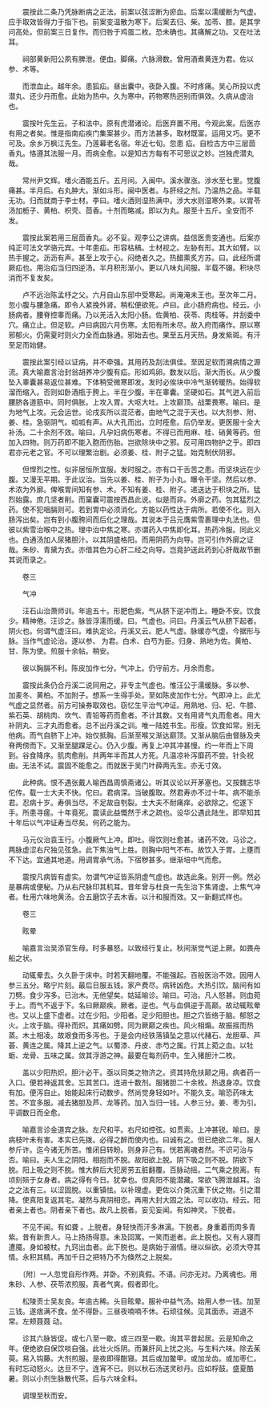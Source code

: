 <!-- { "loadSidebar": true } -->
　　震按此二条乃凭脉断病之正法。前案以弦涩断为瘀血。后案以濡缓断为气虚。应手取效皆得力于指下也。前案变温散为寒下。后案去归、柴。加苓、膝。是其学问高处。但前案三日复作。而归咎于鸡蛋二枚。恐未确也。其痛解之功。又在吐法耳。

　　祠部黄新阳公夙有脾泄。便血。脚痛。六脉滑数。曾用酒煮黄连为君。佐以参、术等。

　　而泄血止。越年余。患狐疝。昼出囊中。夜卧入腹。不时疼痛。吴心所投以虎潜丸、还少丹而愈。此始为热中。久为寒中。药物寒热迥别而俱效。久病从虚治也。

　　震按叶先生云。子和法中。原有虎潜诸论。后医弃置不用。今观此案。后医亦有用之者矣。惟是指南疝疾门集案甚少。而方法甚多。取材既富。运用又巧。更不可及。余乡万枫江先生。乃莲幕老名宿。年近七旬。忽患 疝。自检古方中三层茴香丸。恪遵其法服一月。而病全愈。以是知古方每有不可思议之妙。岂独虎潜丸哉。

　　常州尹文辉。嗜火酒能五斤。五月间。入闽中。溪水骤涨。涉水至七里。觉腹痛甚。半月后。右丸肿大。渐如斗形。闽中医者。与肝经之剂。乃温热之品。半载无功。归而就商于李士材。李曰。嗜火酒则湿热满中。涉大水则湿寒外束。以胃苓汤加栀子、黄柏、枳壳、茴香。十剂而略减。即以为丸。服至十五斤。全安而不发。

　　震按此案若用三层茴香丸。必不妥。观李公之讲病。益信医贵变通也。后案亦纯正可法文学骆元宾。十年患疝。形容枯槁。士材视之。左胁有形。其大如臂。以热手握之。沥沥有声。甚至上攻于心。闷绝者久之。热醋熏炙方苏。曰。此经所谓厥疝也。用治疝当归四逆汤。半月积形渐小。更以八味丸间服。半载不辍。积块尽消而不复发矣。

　　卢不远治陈孟杼之父。六月自山东邸中受寒起。尚淹淹未王也。至次年二月。忽小腹与腰急痛。即令人紧挽外肾。稍松便欲死。卢曰。此小肠府病也。经云。小肠病者。腰脊控睾而痛。乃以羌活入太阳小肠。佐黄柏、茯苓、肉桂等。并刮委中穴。痛立止。但足软。卢曰病因六月伤寒。太阳有所未尽。故入府而痛作。原以寒邪郁火。仍需夏时则火力全而血脉通。邪始去也。果至五月天热。身发紫斑。有汗至足而始健。

　　震按此案引经以证病。并不牵强。其用药及刮法俱佳。至因足软而溯病情之源流。真大喻嘉言治封翁胡养冲少腹有疝。形如鸡卵。数发以后。渐大而长。从少腹坠入睾囊甚易返位甚难。下体稍受微寒即发。发时必俟块中冷气渐转暖热。始得软溜而缩入。否则如卧酒瓶于胯上。半在少腹。半在睾囊。坚硬如石。其气迸入前后腰脐各道筋中。同时俱胀。上攻入胃。大呕大吐。上攻巅顶。战栗畏寒。喻曰。是为地气上攻。元会运世。论戌亥所以混茫者。由地气之混于天也。以大剂参、附、姜、桂。急驱阴气。呱呱有声。从大孔而出。立时痊愈。后仍举发。更医服十全大补汤。二十余剂不效。喻曰。凡孕妇病伤寒者。不得已而用麻、桂、硝黄等药。但加入四物。则万药即不能入胞而伤胎。岂欲除块中之邪。反可用四物护之乎。即四君亦元老之官。不可以理繁治剧。必须姜、桂、附子之猛。始克制伏阴邪。

　　但悍烈之性。似非居恒所宜服。发时服之。亦有口干舌苦之患。而坚块远在少腹。又漫无平期。于此议治。当先以姜、桂、附子为小丸。曝令干坚。然后以参、术浓为外廓。俾喉胃间知有参、术。不知有姜、桂、附子。递送达于积块之所。猛烈始露。庶几坚者削。而窠囊可震按西昌此说。似是而非。外廓之药。包其猛烈之药。使不犯咽膈则可。若到胃中必须消化。方能以药性达于病所。若使不化。则入肠泻出矣。岂有到小腹胯间而后化之理哉。其说本于吕元膺紫雪裹理中丸法也。但彼以紫雪治喉中之热。理中治中焦之寒。亦谓药入中焦即化耳。热药冷服。同此义也。白通汤加人尿猪胆汁。以其阴盛格阳。而用阴药为向导。岂可引作外廓之证哉。朱砂、青黛为衣。亦借其色为心肝二经之向导。岂竟护送此药到心肝哉故节删其说而录之。

　　卷三

　　气冲

　　汪石山治萧师训。年逾五十。形肥色紫。气从脐下逆冲而上。睡卧不安。饮食少。精神倦。汪诊之。脉皆浮濡而缓。曰。气虚也。问曰。丹溪云气从脐下起者。阴火也。何谓气虚汪曰。难执定论。丹溪又云。肥人气虚。脉缓亦气虚。今据形与脉。当作气虚论治。遂以参、 为君。白术、白芍为臣。归身、熟地为佐。黄柏、甘、陈为使。煎服十余帖。稍安。

　　彼以胸膈不利。陈皮加作七分。气冲上。仍守前方。月余而愈。

　　震按此条仍合丹溪二说同用之。非专主气虚也。惟汪公于濡缓脉。多以参、 加麦冬、黄柏。不加附子。想系一生得手处。至如陈皮加作七分。气即冲上。此尤气虚之显然者。前方可操券取效也。窃忆生平治气冲证。用熟地、归、杞、牛膝、紫石英、胡桃肉、坎气、青铅等药而愈者。不计其数。又有用肾气丸而愈者。用大补阴丸、三才丸而愈者。总不出丹溪之训。唯一陆姓书生。形瘦。饮食如常。别无他病。而气自脐下上冲。始仅抵胸。后渐至喉又渐达巅顶。又渐从脑后由督脉及夹脊两傍而下。又渐至腿踝足心。仍入少腹。再复上冲其冲甚慢。约一年而上下周到。谷食降序。肌肉愈削。共两年半而其人方死。凡温凉补泻靡药不尝。针灸祝由。无法不试。震固不能愈之。而就医于吴门叶薛两先生。亦无寸效。

　　此种病。恨不遇张戴人喻西昌周慎斋诸公。听其议论以开茅塞也。又按魏志华佗传。载一士大夫不快。佗曰。君病深。当破腹取。然君寿亦不过十年。病不能杀君。忍病十岁。寿俱当尽。不足故自刳裂。士大夫不耐痛痒。必欲除之。佗遂下手。所患寻瘥。十年竟死。震读此益慨然于术之疏也。设华公遇此陆生。即早知其十年后以气冲证寿当尽矣。何药之能为。

　　马元仪治袁玉行。小腹厥气上冲。即吐。得饮则吐愈甚。诸药不效。马诊之。两脉虚涩右尺独见弦急。此下焦浊气上胜。则胸中阳气不布。故饮入于胃。上壅而不下达。宜通其地道。用调胃承气汤。下宿秽甚多。继渐培中气而愈。

　　震按凡病皆有虚实。勿谓气冲证皆系阴虚气虚也。故选此条。别开一例。然必是暴病或便秘。乃从右尺脉印其机耳。昔年曾与杜良一先生治下焦肾虚。上焦气冲者。杜用六味地黄汤。合五磨饮子去木香。以汁和服而效。又一新翻式样也。

　　卷三

　　眩晕

　　喻嘉言治吴添官生母。时多暴怒。以致经行复止。秋间渐觉气逆上厥。如畏舟船之状。

　　动辄晕去。久久卧于床中。时若天翻地覆。不能强起。百般医治不效。因用人参三五分。略宁片刻。最后日服五钱。家产费尽。病转凶危。大热引饮。脑间有如刀劈。食少泻多。已治木。无他望矣。姑延喻诊。喻曰。可治。凡人怒甚。则血菀于上。而气不返于下。名曰厥巅疾。厥者。逆也。气与血俱逆于高巅。故动辄眩晕也。又以上盛下虚者。过在少阳。少阳者。足少阳胆也。胆之穴皆络于脑。郁怒之火。上攻于脑。得补而炽。其痛如劈。同为厥巅之疾也。风火相煽。故振摇而热蒸。木土相凌。故艰食而多泻也。于是会内经铁落镇坠之意以代赭石、龙胆草、芦荟、黄连之属。降其上逆之气。以蜀漆、丹皮、赤芍之属。行其上菀之血。以牡蛎、龙骨、五味之属。敛其浮游之神。最要在每剂药中。生入猪胆汁二枚。

　　盖以少阳热炽。胆汁必干。亟以同类之物济之。资其持危扶颠之用。病者药一入口。便若神返其舍。忘其苦口。连进十数剂。服猪胆二十余枚。热退身凉。饮食有加。便泻自止。始能起床行动数步。然尚觉身轻如叶。不能久支。喻恐药味太苦。不宜多服。减去猪胆及芦、龙等药。加入当归一钱。人参三分。姜、枣为引。平调数日而全愈。

　　喻嘉言诊金道宾之脉。左尺和平。右尺如控弦。如贯索。上冲甚锐。喻曰。是病枝叶未有害。本实已先拨。必得之醉而使内也。曰诚有之。但已绝欲二年。服人参斤许。迄今诸无所苦。惟闭目转盼。则身非己有。恍若离魂者然。不识可治与否。喻曰。夫人生之阴阳。相抱而不脱。故阳欲上脱。阴下吸之则不脱。阴欲下脱。阳上吸之则不脱。惟大醉后大犯房劳五脏翻覆。百脉动摇。二气乘之脱离。有顷刻殒于女身者。病之得有今日。犹幸也。但真阳不能潜藏。常欲飞腾泄越耳。治之之法有三。以涩固脱。以重镇怯。以补理虚。更佐以介类沉重下伏之物。引之潜降。使真阳复返其宅。凝然与真阴相恋。再用大封大固之法。可以收功。经云。阳者亲上者也。阴者亲下者也。故凡上脱者。妄见妄闻。有如神灵。下脱者。

　　不见不闻。有如聋 。上脱者。身轻快而汗多淋漓。下脱者。身重着而肉多青紫。昔有新贵人。马上扬扬得意。未及回寓。一笑而逝者。此上脱也。又有人寝而遭魇。身如被杖。九窍出血者。此下脱也。是病始于溺情。继以纵欲。必须大夺其情。永积其精。再加千日之把特乃不为倏然之上脱矣。

　　〔附〕一人忽觉自形作两。并卧。不别真假。不语。问亦无对。乃离魂也。用朱砂、人参、茯苓浓煎服。真者气爽。假者即化。

　　松陵贡士吴友良。年逾古稀。头目眩晕。服补中益气汤。始用人参一钱。加至三钱。遂痞满不食。坐不得卧。三昼夜喃喃不休。石顽往候。见其面赤。进退不常。左颊聂聂 动。

　　诊其六脉皆促。或七八至一歇。或三四至一歇。询其平昔起居。云是知命之年。便绝欲自保饮啖自强。此壮火烁阴。而兼肝风上扰之兆。与生料六味。除去茱萸。易入钩藤。大剂煎服。是夜即得酣寝。其后或加鳖甲。或加龙齿。或加枣仁。有时忘动怒火。达旦不宁。连宵不已。则以秋石汤送灵砂丹。应如桴鼓。盛夏酷暑。则以小剂生脉散代茶。后与六味全料。

　　调理至秋而安。

